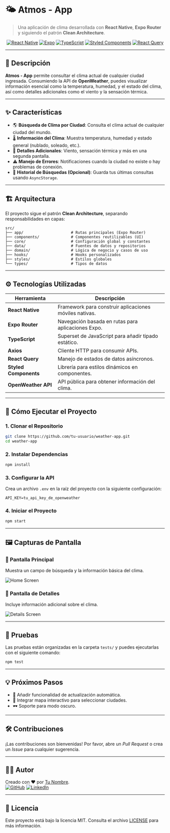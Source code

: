 
# 🌤️ **Atmos - App**  
> Una aplicación de clima desarrollada con **React Native**, **Expo Router** y siguiendo el patrón **Clean Architecture**.

<div align="center">

[![React Native](https://img.shields.io/badge/React_Native-20232A?style=for-the-badge&logo=react&logoColor=61DAFB)](https://reactnative.dev/)
[![Expo](https://img.shields.io/badge/Expo-1B1F23?style=for-the-badge&logo=expo&logoColor=white)](https://expo.dev/)
[![TypeScript](https://img.shields.io/badge/TypeScript-007ACC?style=for-the-badge&logo=typescript&logoColor=white)](https://www.typescriptlang.org/)
[![Styled Components](https://img.shields.io/badge/Styled--Components-DB7093?style=for-the-badge&logo=styled-components&logoColor=white)](https://styled-components.com/)
[![React Query](https://img.shields.io/badge/React_Query-FF4154?style=for-the-badge&logo=react-query&logoColor=white)](https://tanstack.com/query)

</div>

---

## 📜 **Descripción**
**Atmos - App** permite consultar el clima actual de cualquier ciudad ingresada. Consumiendo la API de **OpenWeather**, puedes visualizar información esencial como la temperatura, humedad, y el estado del clima, así como detalles adicionales como el viento y la sensación térmica.

---

## ✨ **Características**
- 🌎 **Búsqueda de Clima por Ciudad**: Consulta el clima actual de cualquier ciudad del mundo.
- 🌡️ **Información del Clima**: Muestra temperatura, humedad y estado general (nublado, soleado, etc.).
- 📄 **Detalles Adicionales**: Viento, sensación térmica y más en una segunda pantalla.
- ⚠️ **Manejo de Errores**: Notificaciones cuando la ciudad no existe o hay problemas de conexión.
- 💾 **Historial de Búsquedas (Opcional)**: Guarda tus últimas consultas usando `AsyncStorage`.

---

## 🏗️ **Arquitectura**
El proyecto sigue el patrón **Clean Architecture**, separando responsabilidades en capas:

```
src/
├── app/                     # Rutas principales (Expo Router)
├── components/              # Componentes reutilizables (UI)
├── core/                    # Configuración global y constantes
├── data/                    # Fuentes de datos y repositorios
├── domain/                  # Lógica de negocio y casos de uso
├── hooks/                   # Hooks personalizados
├── styles/                  # Estilos globales
└── types/                   # Tipos de datos
```

---

## ⚙️ **Tecnologías Utilizadas**

| Herramienta                  | Descripción                                                                 |
|------------------------------|-----------------------------------------------------------------------------|
| **React Native**             | Framework para construir aplicaciones móviles nativas.                     |
| **Expo Router**              | Navegación basada en rutas para aplicaciones Expo.                         |
| **TypeScript**               | Superset de JavaScript para añadir tipado estático.                        |
| **Axios**                    | Cliente HTTP para consumir APIs.                                           |
| **React Query**              | Manejo de estados de datos asíncronos.                                     |
| **Styled Components**        | Librería para estilos dinámicos en componentes.                            |
| **OpenWeather API**          | API pública para obtener información del clima.                            |

---

## 🚀 **Cómo Ejecutar el Proyecto**

### **1. Clonar el Repositorio**
```bash
git clone https://github.com/tu-usuario/weather-app.git
cd weather-app
```

### **2. Instalar Dependencias**
```bash
npm install
```

### **3. Configurar la API**
Crea un archivo `.env` en la raíz del proyecto con la siguiente configuración:

```env
API_KEY=tu_api_key_de_openweather
```

### **4. Iniciar el Proyecto**
```bash
npm start
```

---

## 🖼️ **Capturas de Pantalla**

### 📍 Pantalla Principal
Muestra un campo de búsqueda y la información básica del clima.

![Home Screen](https://via.placeholder.com/300x600)

### 📍 Pantalla de Detalles
Incluye información adicional sobre el clima.

![Details Screen](https://via.placeholder.com/300x600)

---

## 🧪 **Pruebas**
Las pruebas están organizadas en la carpeta `tests/` y puedes ejecutarlas con el siguiente comando:

```bash
npm test
```

---

## 💡 **Próximos Pasos**
- 🔄 Añadir funcionalidad de actualización automática.
- 📍 Integrar mapa interactivo para seleccionar ciudades.
- 🕶️ Soporte para modo oscuro.

---

## 🛠️ **Contribuciones**
¡Las contribuciones son bienvenidas! Por favor, abre un _Pull Request_ o crea un _Issue_ para cualquier sugerencia.

---

## 👨‍💻 **Autor**
Creado con ❤️ por [Tu Nombre](https://github.com/tu-usuario).  
[![GitHub](https://img.shields.io/badge/GitHub-000?style=for-the-badge&logo=github&logoColor=white)](https://github.com/tu-usuario) [![LinkedIn](https://img.shields.io/badge/LinkedIn-0077B5?style=for-the-badge&logo=linkedin&logoColor=white)](https://linkedin.com/in/tu-usuario)

---

## 📝 **Licencia**
Este proyecto está bajo la licencia MIT. Consulta el archivo [LICENSE](LICENSE) para más información.
